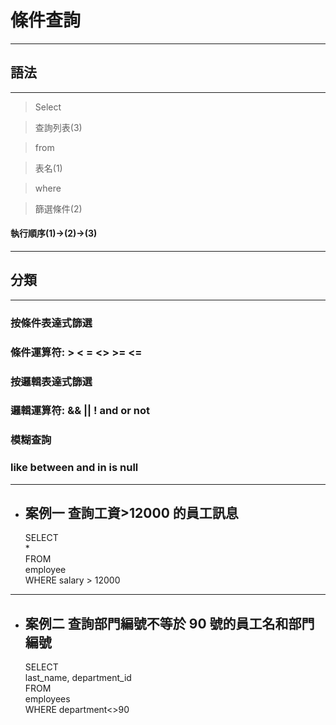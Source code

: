# 條件查詢

---

## 語法

---

> Select

> 查詢列表(3)

> from

> 表名(1)

> where

> 篩選條件(2)

#### 執行順序(1)->(2)->(3)

---

## 分類

---

### 按條件表達式篩選

### 條件運算符: > < = <> >= <=

### 按邏輯表達式篩選

### 邏輯運算符: && || ! and or not

### 模糊查詢

### like between and in is null

---

- ## 案例一 查詢工資>12000 的員工訊息
  SELECT  
  \*  
  FROM  
  employee  
  WHERE salary > 12000

---

- ## 案例二 查詢部門編號不等於 90 號的員工名和部門編號
  SELECT  
  last_name, department_id  
  FROM  
  employees  
  WHERE department<>90
